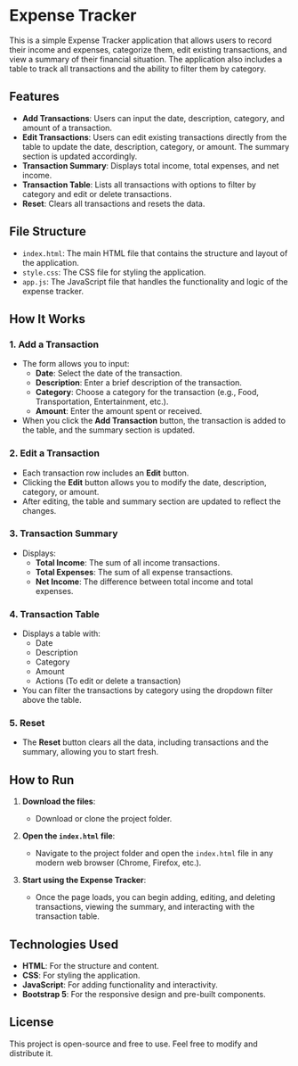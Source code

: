# Expense Tracker

This is a simple Expense Tracker application that allows users to record their income and expenses, categorize them, edit existing transactions, and view a summary of their financial situation. The application also includes a table to track all transactions and the ability to filter them by category.

## Features

- **Add Transactions**: Users can input the date, description, category, and amount of a transaction.
- **Edit Transactions**: Users can edit existing transactions directly from the table to update the date, description, category, or amount. The summary section is updated accordingly.
- **Transaction Summary**: Displays total income, total expenses, and net income.
- **Transaction Table**: Lists all transactions with options to filter by category and edit or delete transactions.
- **Reset**: Clears all transactions and resets the data.

## File Structure

- `index.html`: The main HTML file that contains the structure and layout of the application.
- `style.css`: The CSS file for styling the application.
- `app.js`: The JavaScript file that handles the functionality and logic of the expense tracker.

## How It Works

### 1. **Add a Transaction**

- The form allows you to input:
  - **Date**: Select the date of the transaction.
  - **Description**: Enter a brief description of the transaction.
  - **Category**: Choose a category for the transaction (e.g., Food, Transportation, Entertainment, etc.).
  - **Amount**: Enter the amount spent or received.
- When you click the **Add Transaction** button, the transaction is added to the table, and the summary section is updated.

### 2. **Edit a Transaction**

- Each transaction row includes an **Edit** button.
- Clicking the **Edit** button allows you to modify the date, description, category, or amount.
- After editing, the table and summary section are updated to reflect the changes.

### 3. **Transaction Summary**

- Displays:
  - **Total Income**: The sum of all income transactions.
  - **Total Expenses**: The sum of all expense transactions.
  - **Net Income**: The difference between total income and total expenses.

### 4. **Transaction Table**

- Displays a table with:
  - Date
  - Description
  - Category
  - Amount
  - Actions (To edit or delete a transaction)
- You can filter the transactions by category using the dropdown filter above the table.

### 5. **Reset**

- The **Reset** button clears all the data, including transactions and the summary, allowing you to start fresh.

## How to Run

1. **Download the files**:

   - Download or clone the project folder.

2. **Open the `index.html` file**:

   - Navigate to the project folder and open the `index.html` file in any modern web browser (Chrome, Firefox, etc.).

3. **Start using the Expense Tracker**:
   - Once the page loads, you can begin adding, editing, and deleting transactions, viewing the summary, and interacting with the transaction table.

## Technologies Used

- **HTML**: For the structure and content.
- **CSS**: For styling the application.
- **JavaScript**: For adding functionality and interactivity.
- **Bootstrap 5**: For the responsive design and pre-built components.

## License

This project is open-source and free to use. Feel free to modify and distribute it.
